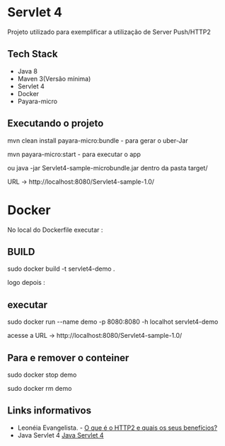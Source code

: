 # Servlet 4
Projeto utilizado para exemplificar a utilização de Server Push/HTTP2 

## Tech Stack
* Java 8
* Maven 3(Versão mínima)
* Servlet 4 
* Docker
* Payara-micro

## Executando o projeto

mvn clean install payara-micro:bundle - para gerar o uber-Jar

mvn  payara-micro:start - para executar o app

ou java -jar Servlet4-sample-microbundle.jar dentro da pasta target/

URL -> http://localhost:8080/Servlet4-sample-1.0/

# Docker

No local do Dockerfile executar :

## BUILD 

sudo docker build -t servlet4-demo .

logo depois :

## executar

sudo docker run --name demo -p 8080:8080 -h localhot servlet4-demo

acesse a URL -> http://localhost:8080/Servlet4-sample-1.0/

## Para e remover o conteiner

sudo docker stop demo

sudo docker rm demo

## Links informativos

* Leonéia Evangelista. - [O que é o HTTP2 e quais os seus benefícios?](https://www.kinghost.com.br/blog/2017/04/o-que-e-o-http2-e-quais-os-seus-beneficios/)
* Java Servlet 4 [Java Servlet 4](http://jcp.org/en/jsr/detail?id=369)

